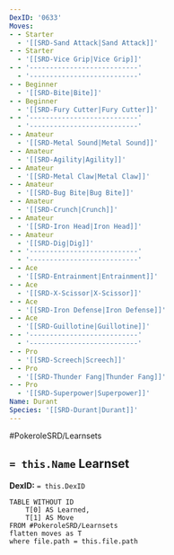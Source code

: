 ```yaml
---
DexID: '0633'
Moves:
- - Starter
  - '[[SRD-Sand Attack|Sand Attack]]'
- - Starter
  - '[[SRD-Vice Grip|Vice Grip]]'
- - '---------------------------'
  - '---------------------------'
- - Beginner
  - '[[SRD-Bite|Bite]]'
- - Beginner
  - '[[SRD-Fury Cutter|Fury Cutter]]'
- - '---------------------------'
  - '---------------------------'
- - Amateur
  - '[[SRD-Metal Sound|Metal Sound]]'
- - Amateur
  - '[[SRD-Agility|Agility]]'
- - Amateur
  - '[[SRD-Metal Claw|Metal Claw]]'
- - Amateur
  - '[[SRD-Bug Bite|Bug Bite]]'
- - Amateur
  - '[[SRD-Crunch|Crunch]]'
- - Amateur
  - '[[SRD-Iron Head|Iron Head]]'
- - Amateur
  - '[[SRD-Dig|Dig]]'
- - '---------------------------'
  - '---------------------------'
- - Ace
  - '[[SRD-Entrainment|Entrainment]]'
- - Ace
  - '[[SRD-X-Scissor|X-Scissor]]'
- - Ace
  - '[[SRD-Iron Defense|Iron Defense]]'
- - Ace
  - '[[SRD-Guillotine|Guillotine]]'
- - '---------------------------'
  - '---------------------------'
- - Pro
  - '[[SRD-Screech|Screech]]'
- - Pro
  - '[[SRD-Thunder Fang|Thunder Fang]]'
- - Pro
  - '[[SRD-Superpower|Superpower]]'
Name: Durant
Species: '[[SRD-Durant|Durant]]'
---
```


#PokeroleSRD/Learnsets

## `= this.Name` Learnset

**DexID:** `= this.DexID`

```dataview
TABLE WITHOUT ID
    T[0] AS Learned,
    T[1] AS Move
FROM #PokeroleSRD/Learnsets
flatten moves as T
where file.path = this.file.path
```

